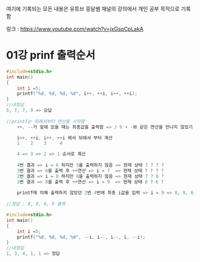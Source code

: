 여기에 기록되는 모든 내용은 유튜브 흥달쌤 채널의 강의에서 개인 공부 목적으로 기록함

링크 : https://www.youtube.com/watch?v=jxGsqCpLakA

# 01강 prinf 출력순서

```c
#include<stdio.h>
int main()
{
    int i =5;
    printf("%d, %d, %d, %d", i++, ++i, i++, ++i);
}
//내정답
5, 7, 7, 9 => 오답
    
//printf는 뒤에서부터 연산을 시작함
    ++, --가 앞에 있을 때는 최종값을 출력함 => / % + -와 같은 연산을 만나지 않았기 때문

    i++, ++i, i++, ++i 에서 뒤에서 부터 계산
    1	 2	  3 	4	

    4 => 3 => 2 => 1 순서로 계산
    
    4번 결과 => i = 6 하지만 5를 출력하지 않음 => 현재 상태 ? ? ? ?
    3번 결과 => 6을 출력 후 ++연산 => i = 7	=> 현재 상태 ? ? ? ?
    2번 결과 => i = 8 하지만 8을 출력하지 않음 => 현재 상태 ? ? 6 ?
    1번 결과 => 8을 출력 후 ++연산 => i = 9	=> 현재 상태 8 ? 6 ?    
    
    printf에 의해 출력하지 않았던 2번 4번에 최종 i값을 입력 => i = 9 => 8, 9, 6, 9
    
//정답 : 8, 9, 6, 9 출력
```

```c
#include<stdio.h>
int main()
{
    int i =5;
    printf("%d, %d, %d, %d", --i, i--, i--, i, --i);
}
//내정답
1, 3, 4, 1, 1 => 정답
```